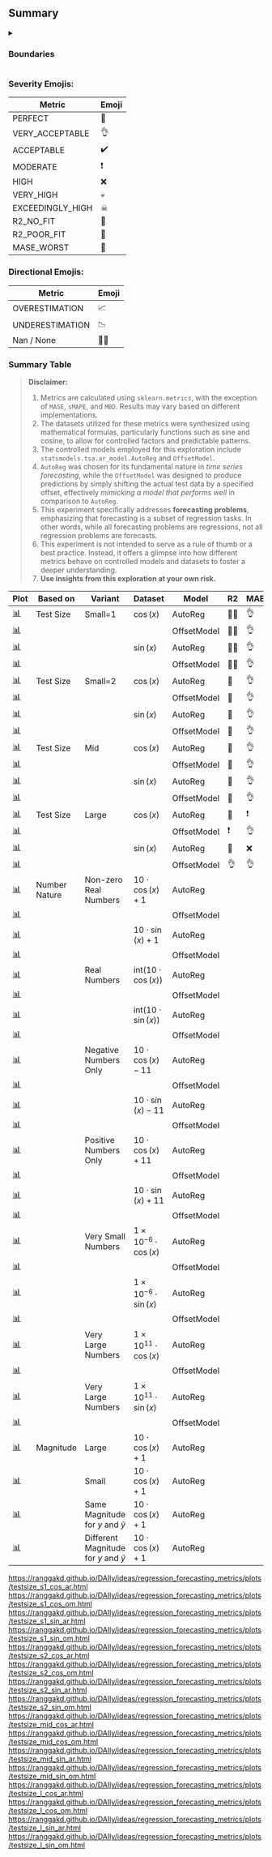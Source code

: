 ## Summary

<details>
    <summary>
<h3>Boundaries</h3>
    </summary>

> **Disclaimer:** These boundaries are user-defined. They may vary based on different context.

#### Standard Error Metrics (MAE, MSE, RMSE) Categorization

| Category           | Normalized Error Range  |
|--------------------|-------------------------|
| Perfect            | Exactly 0               |
| Very Acceptable    | $0 < x \leq 0.05$     |
| Acceptable         | $0.05 < x \leq 0.1$   |
| Moderate           | $0.1 < x \leq 0.2$    |
| High               | $0.2 < x \leq 0.3$    |
| Very High          | $0.3 < x \leq 1$    |
| Exceedingly High   | $x > 1$             |

#### Percentage Error (PE) Categorization

| Category          | Error Magnitude (%) | Direction |
|-------------------|-----------------------|-----------|
| Perfect           | Exactly 0%            | -         |
| Very Acceptable   | $0 < x \leq 5$    | Over/Under|
| Acceptable        | $5 < x \leq 10$   | Over/Under|
| Moderate          | $10 < x \leq 20$  | Over/Under|
| High              | $20 < x \leq 30$  | Over/Under|
| Very High         | $30 < x \leq 100$ | Over/Under|
| Exceedingly High  | $x > 100$           | Over/Under|

#### R2 Score Categorization

| Category                           | R2 Value Range    |
|------------------------------------|-------------------|
| Perfect                            | Exactly 1         |
| Very Acceptable                    | $0.95 \leq x < 1$|
| Acceptable                         | $0.9 \leq x < 0.95$|
| Moderate                           | $0.8 \leq x < 0.9$|
| High                               | $0.7 \leq x < 0.8$|
| Very High                          | $0.5 \leq x < 0.7$|
| Exceedingly High                   | $0 < x < 0.5$   |
| Doesn't Explain Variability        | Exactly 0       |
| Worse Than Simple Mean Model       | $x < 0$         |

#### MASE Categorization

| Category           | MASE Value Range  |
|--------------------|-------------------|
| Perfect            | Exactly 0         |
| Very Acceptable    | $0 < x \leq 0.05$|
| Acceptable         | $0.05 < x \leq 0.1$|
| Moderate           | $0.1 < x \leq 0.2$|
| High               | $0.2 < x \leq 0.3$|
| Very High          | $0.3 < x \leq 1$|
| Worse Than Naive Forecast Model | $x > 1$ |
</details>

### Severity Emojis:

| Metric | Emoji |
|--------|-------|
| PERFECT | 💯 |
| VERY_ACCEPTABLE | 👌 |
| ACCEPTABLE | ✔️ |
| MODERATE | ❗ |
| HIGH | ❌ |
| VERY_HIGH | 💀 |
| EXCEEDINGLY_HIGH | ☠ |
| R2_NO_FIT | 🚫 |
| R2_POOR_FIT | 🛑 |
| MASE_WORST | 🤬 |

### Directional Emojis:

| Metric | Emoji |
|--------|-------|
| OVERESTIMATION | 📈 |
| UNDERESTIMATION | 📉 |
| Nan / None | 🙅‍♂️ |

### Summary Table

> **Disclaimer:** 
>
> 1. Metrics are calculated using `sklearn.metrics`, with the exception of `MASE`, `sMAPE`, and `MBD`. Results may vary based on different implementations.
> 1. The datasets utilized for these metrics were synthesized using mathematical formulas, particularly functions such as sine and cosine, to allow for controlled factors and predictable patterns.
> 1. The controlled models employed for this exploration include `statsmodels.tsa.ar_model.AutoReg` and `OffsetModel`. 
> 1. `AutoReg` was chosen for its fundamental nature in *time series forecasting*, while the `OffsetModel` was designed to produce predictions by simply shifting the actual test data by a specified offset, effectively *mimicking a model that performs well* in comparison to `AutoReg`.
> 1. This experiment specifically addresses **forecasting problems**, emphasizing that forecasting is a subset of regression tasks. In other words, while all forecasting problems are regressions, not all regression problems are forecasts.
> 1. This experiment is not intended to serve as a rule of thumb or a best practice. Instead, it offers a glimpse into how different metrics behave on controlled models and datasets to foster a deeper understanding.
> 1. **Use insights from this exploration at your own risk.**

| Plot | Based on | Variant | Dataset | Model | R2 | MAE | MSE | RMSE | MASE | MAPE | sMAPE | MBD  |
|--|--|--|--|--|--|--|--|--|--|--|--|--|
|[📊]()| Test Size | Small=1 | $\cos(x)$ | AutoReg |🙅‍♂️|👌|👌|👌|🤬|👌📈|👌📈|👌📈|
|[📊]()| | | | OffsetModel |🙅‍♂️|👌|👌|👌|🤬|👌📈|👌📈|👌📈|
|[📊]()| | | $\sin(x)$ | AutoReg |🙅‍♂️|👌|👌|👌|🤬|☠📈|☠📈|☠📉|
|[📊]()| | | | OffsetModel |🙅‍♂️|👌|👌|👌|🤬|☠📈|☠📈|☠📈|
|[📊]()| Test Size | Small=2 | $\cos(x)$ | AutoReg |🛑|👌|👌|👌|🤬|👌📈|👌📈|👌📈|
|[📊]()| | | | OffsetModel |🛑|👌|👌|👌|🤬|👌📈|👌📈|👌📈|
|[📊]()| | | $\sin(x)$ | AutoReg |🛑|👌|👌|👌|🤬|☠📈|☠📈|☠📉|
|[📊]()| | | | OffsetModel |🛑|👌|👌|👌|🤬|☠📈|☠📈|☠📈|
|[📊]()| Test Size | Mid | $\cos(x)$ | AutoReg |🛑|👌|👌|👌|🤬|👌📈|👌📈|👌📈|
|[📊]()| | | | OffsetModel |🛑|👌|👌|👌|🤬|👌📈|👌📈|👌📈|
|[📊]()| | | $\sin(x)$ | AutoReg |🛑|👌|👌|👌|🤬|☠📈|💀📈|☠📉|
|[📊]()| | | | OffsetModel |🛑|👌|👌|👌|🤬|☠📈|☠📈|☠📈|
|[📊]()| Test Size | Large | $\cos(x)$ | AutoReg |🛑|❗|✔️|❌|🤬|👌📈|❌📈|💀📈|
|[📊]()| | | | OffsetModel |❗|👌|👌|👌|🤬|👌📈|👌📈|👌📈|
|[📊]()| | | $\sin(x)$ | AutoReg |🛑|❌|❗|❌|🤬|☠📈|💀📈|☠📉|
|[📊]()| | | | OffsetModel |👌|👌|👌|👌|🤬|☠📈|❗📈|☠📈|
|[📊]()| Number Nature | Non-zero Real Numbers | $10 \cdot \cos(x) + 1$ | AutoReg |||||||||
|[📊]()| | | | OffsetModel |||||||||
|[📊]()| | | $10 \cdot \sin(x) + 1$ | AutoReg |||||||||
|[📊]()| | | | OffsetModel |||||||||
|[📊]()| | Real Numbers | $\text{int}(10 \cdot \cos(x))$ | AutoReg |||||||||
|[📊]()| | | | OffsetModel |||||||||
|[📊]()| | | $\text{int}(10 \cdot \sin(x))$ | AutoReg |||||||||
|[📊]()| | | | OffsetModel |||||||||
|[📊]()| | Negative Numbers Only | $10 \cdot \cos(x) - 11$ | AutoReg |||||||||
|[📊]()| | | | OffsetModel |||||||||
|[📊]()| | | $10 \cdot \sin(x) - 11$ | AutoReg |||||||||
|[📊]()| | | | OffsetModel |||||||||
|[📊]()| | Positive Numbers Only | $10 \cdot \cos(x) + 11$ | AutoReg |||||||||
|[📊]()| | | | OffsetModel |||||||||
|[📊]()| | | $10 \cdot \sin(x) + 11$ | AutoReg |||||||||
|[📊]()| | | | OffsetModel |||||||||
|[📊]()| | Very Small Numbers | $1 \times 10^{-6} \cdot \cos(x)$ | AutoReg |||||||||
|[📊]()| | | | OffsetModel |||||||||
|[📊]()| | | $1 \times 10^{-6} \cdot \sin(x)$ | AutoReg |||||||||
|[📊]()| | | | OffsetModel |||||||||
|[📊]()| | Very Large Numbers | $1 \times 10^{11} \cdot \cos(x)$ | AutoReg |||||||||
|[📊]()| | | | OffsetModel |||||||||
|[📊]()| | Very Large Numbers | $1 \times 10^{11} \cdot \sin(x)$ | AutoReg |||||||||
|[📊]()| | | | OffsetModel |||||||||
|[📊]()| Magnitude | Large | $10 \cdot \cos(x) + 1$ | AutoReg |||||||||
|[📊]()| | Small | $10 \cdot \cos(x) + 1$ | AutoReg |||||||||
|[📊]()| | Same Magnitude for $y \text{ and } \hat{y}$ | $10 \cdot \cos(x) + 1$ | AutoReg |||||||||
|[📊]()| | Different Magnitude for $y \text{ and } \hat{y}$ | $10 \cdot \cos(x) + 1$ | AutoReg |||||||||


https://ranggakd.github.io/DAIly/ideas/regression_forecasting_metrics/plots/testsize_s1_cos_ar.html
https://ranggakd.github.io/DAIly/ideas/regression_forecasting_metrics/plots/testsize_s1_cos_om.html
https://ranggakd.github.io/DAIly/ideas/regression_forecasting_metrics/plots/testsize_s1_sin_ar.html
https://ranggakd.github.io/DAIly/ideas/regression_forecasting_metrics/plots/testsize_s1_sin_om.html
https://ranggakd.github.io/DAIly/ideas/regression_forecasting_metrics/plots/testsize_s2_cos_ar.html
https://ranggakd.github.io/DAIly/ideas/regression_forecasting_metrics/plots/testsize_s2_cos_om.html
https://ranggakd.github.io/DAIly/ideas/regression_forecasting_metrics/plots/testsize_s2_sin_ar.html
https://ranggakd.github.io/DAIly/ideas/regression_forecasting_metrics/plots/testsize_s2_sin_om.html
https://ranggakd.github.io/DAIly/ideas/regression_forecasting_metrics/plots/testsize_mid_cos_ar.html
https://ranggakd.github.io/DAIly/ideas/regression_forecasting_metrics/plots/testsize_mid_cos_om.html
https://ranggakd.github.io/DAIly/ideas/regression_forecasting_metrics/plots/testsize_mid_sin_ar.html
https://ranggakd.github.io/DAIly/ideas/regression_forecasting_metrics/plots/testsize_mid_sin_om.html
https://ranggakd.github.io/DAIly/ideas/regression_forecasting_metrics/plots/testsize_l_cos_ar.html
https://ranggakd.github.io/DAIly/ideas/regression_forecasting_metrics/plots/testsize_l_cos_om.html
https://ranggakd.github.io/DAIly/ideas/regression_forecasting_metrics/plots/testsize_l_sin_ar.html
https://ranggakd.github.io/DAIly/ideas/regression_forecasting_metrics/plots/testsize_l_sin_om.html


